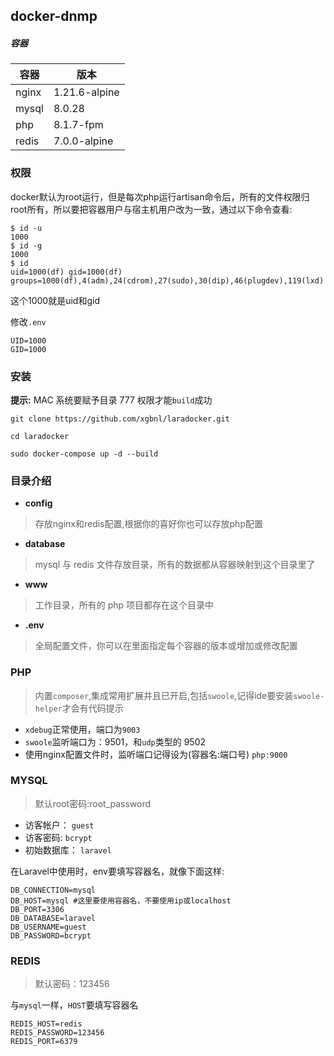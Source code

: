 
## docker-dnmp

##### 容器

| 容器     | 版本            |
|--------|---------------|
| nginx  | 1.21.6-alpine |
| mysql  | 8.0.28        |
| php    | 8.1.7-fpm     |
| redis  | 7.0.0-alpine  |

### 权限
docker默认为root运行，但是每次php运行artisan命令后，所有的文件权限归root所有，所以要把容器用户与宿主机用户改为一致，通过以下命令查看:

```shell
$ id -u
1000
$ id -g
1000
$ id
uid=1000(df) gid=1000(df) groups=1000(df),4(adm),24(cdrom),27(sudo),30(dip),46(plugdev),119(lxd)
```

这个1000就是uid和gid

修改`.env`

```env
UID=1000
GID=1000
```

### **安装**

**提示:** MAC 系统要赋予目录 777 权限才能`build`成功

```shell
git clone https://github.com/xgbnl/laradocker.git 

cd laradocker

sudo docker-compose up -d --build
```

### 目录介绍
- **config**
> 存放nginx和redis配置,根据你的喜好你也可以存放php配置

- **database**
> mysql 与 redis 文件存放目录，所有的数据都从容器映射到这个目录里了

- **www**
> 工作目录，所有的 php 项目都存在这个目录中

- **.env**
> 全局配置文件，你可以在里面指定每个容器的版本或增加或修改配置

### PHP
> 内置`composer`,集成常用扩展并且已开启,包括`swoole`,记得ide要安装`swoole-helper`才会有代码提示

- `xdebug`正常使用，端口为`9003`
- `swoole`监听端口为：9501，和`udp`类型的 9502
- 使用nginx配置文件时，监听端口记得设为(容器名:端口号) `php:9000`

### MYSQL
> 默认root密码:root_password

- 访客帐户：  `guest`
- 访客密码:   `bcrypt`
- 初始数据库： `laravel`

在Laravel中使用时，env要填写容器名，就像下面这样:
```dotenv
DB_CONNECTION=mysql
DB_HOST=mysql #这里要使用容器名，不要使用ip或localhost
DB_PORT=3306
DB_DATABASE=laravel
DB_USERNAME=guest
DB_PASSWORD=bcrypt
```

### REDIS
> 默认密码：123456

与`mysql`一样，`HOST`要填写容器名

```dotenv
REDIS_HOST=redis
REDIS_PASSWORD=123456
REDIS_PORT=6379
```
